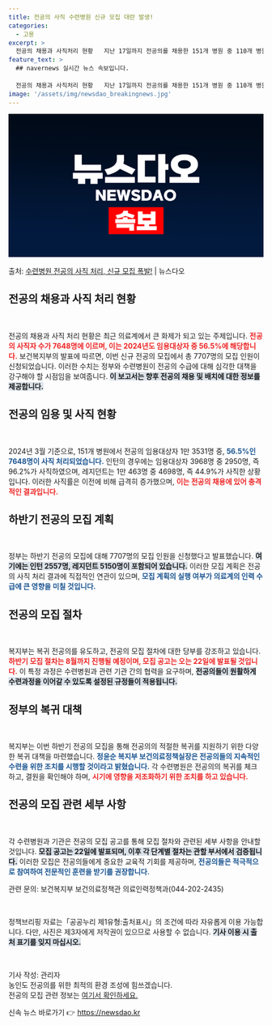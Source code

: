 ```yaml
---
title: 전공의 사직 수련병원 신규 모집 대란 발생!
categories:
  - 고용
excerpt: >
  전공의 채용과 사직처리 현황   지난 17일까지 전공의를 채용한 151개 병원 중 110개 병원에서 사직처리…
feature_text: >
  ## navernews 실시간 뉴스 속보입니다.

  전공의 채용과 사직처리 현황   지난 17일까지 전공의를 채용한 151개 병원 중 110개 병원에서 사직처리…
image: '/assets/img/newsdao_breakingnews.jpg'
---
```


![뉴스다오 속보](/assets/img/newsdao_breakingnews.jpg)

<p>출처: <a href="https://newsdao.kr/4947" rel="dofollow">수련병원 전공의 사직 처리, 신규 모집 폭발!</a> | 뉴스다오</p>

<h2 data-ke-size="size26">전공의 채용과 사직 처리 현황</h2>

<p data-ke-size="size16">&nbsp;</p>

전공의 채용과 사직 처리 현황은 최근 의료계에서 큰 화제가 되고 있는 주제입니다. <b><span style="color: #ee2323;">전공의 사직자 수가 7648명에 이르며, 이는 2024년도 임용대상자 중 56.5%에 해당합니다.</span></b> 보건복지부의 발표에 따르면, 이번 신규 전공의 모집에서 총 7707명의 모집 인원이 신청되었습니다. 이러한 수치는 정부와 수련병원이 전공의 수급에 대해 심각한 대책을 강구해야 할 시점임을 보여줍니다. <b><span style="background-color: #21538527;">이 보고서는 향후 전공의 채용 및 배치에 대한 정보를 제공합니다.</span></b>

<h2 data-ke-size="size26">전공의 임용 및 사직 현황</h2>

<p data-ke-size="size16">&nbsp;</p>

2024년 3월 기준으로, 151개 병원에서 전공의 임용대상자 1만 3531명 중, <b><span style="color: #1a5490;">56.5%인 7648명이 사직 처리되었습니다.</span></b> 인턴의 경우에는 임용대상자 3968명 중 2950명, 즉 96.2%가 사직하였으며, 레지던트는 1만 463명 중 4698명, 즉 44.9%가 사직한 상황입니다. 이러한 사직률은 이전에 비해 급격히 증가했으며, <b><span style="color: #ee2323;">이는 전공의 채용에 있어 충격적인 결과입니다.</span></b>

<h2 data-ke-size="size26">하반기 전공의 모집 계획</h2>

<p data-ke-size="size16">&nbsp;</p>

정부는 하반기 전공의 모집에 대해 7707명의 모집 인원을 신청했다고 발표했습니다. <b><span style="background-color: #21538527;">여기에는 인턴 2557명, 레지던트 5150명이 포함되어 있습니다.</span></b> 이러한 모집 계획은 전공의 사직 처리 결과에 직접적인 연관이 있으며, <b><span style="color: #1a5490;">모집 계획의 실행 여부가 의료계의 인력 수급에 큰 영향을 미칠 것입니다.</span></b>

<h2 data-ke-size="size26">전공의 모집 절차</h2>

<p data-ke-size="size16">&nbsp;</p>

복지부는 복귀 전공의를 유도하고, 전공의 모집 절차에 대한 당부를 강조하고 있습니다. <b><span style="color: #ee2323;">하반기 모집 절차는 8월까지 진행될 예정이며, 모집 공고는 오는 22일에 발표될 것입니다.</span></b> 이 특정 과정은 수련병원과 관련 기관 간의 협력을 요구하며, <b><span style="background-color: #21538527;">전공의들이 원활하게 수련과정을 이어갈 수 있도록 설정된 규정들이 적용됩니다.</span></b>

<h2 data-ke-size="size26">정부의 복귀 대책</h2>

<p data-ke-size="size16">&nbsp;</p>

복지부는 이번 하반기 전공의 모집을 통해 전공의의 적절한 복귀를 지원하기 위한 다양한 복귀 대책을 마련했습니다. <b><span style="color: #1a5490;">정윤순 복지부 보건의료정책실장은 전공의들의 지속적인 수련을 위한 조치를 시행할 것이라고 밝혔습니다.</span></b> 각 수련병원은 전공의의 복귀를 체크하고, 결원을 확인해야 하며, <b><span style="color: #ee2323;">시기에 영향을 저조화하기 위한 조치를 하고 있습니다.</span></b>

<h2 data-ke-size="size26">전공의 모집 관련 세부 사항</h2>

<p data-ke-size="size16">&nbsp;</p>

각 수련병원과 기관은 전공의 모집 공고를 통해 모집 절차와 관련된 세부 사항을 안내할 것입니다. <b><span style="background-color: #21538527;">모집 공고는 22일에 발표되며, 이후 각 단계별 절차는 관할 부서에서 검증됩니다.</span></b> 이러한 모집은 전공의들에게 중요한 교육적 기회를 제공하며, <b><span style="color: #1a5490;">전공의들은 적극적으로 참여하여 전문적인 훈련을 받기를 권장합니다.</span></b> 

<p data-ke-size="size16">관련 문의: 보건복지부 보건의료정책관 의료인력정책과(044-202-2435)</p>

<p data-ke-size="size16">&nbsp;</p>

정책브리핑 자료는「공공누리 제1유형:출처표시」의 조건에 따라 자유롭게 이용 가능합니다. 다만, 사진은 제3자에게 저작권이 있으므로 사용할 수 없습니다. <b><span style="background-color: #21538527;">기사 이용 시 출처 표기를 잊지 마십시오.</span></b>

<p data-ke-size="size16">&nbsp;</p>

기사 작성: 관리자  
농인도 전공의를 위한 최적의 환경 조성에 힘쓰겠습니다.  
전공의 모집 관련 정보는 <a href="https://newsdao.kr/4947">여기서 확인하세요.</a> 

신속 뉴스 바로가기 👉 <a href="https://newsdao.kr" rel="dofollow">https://newsdao.kr</a>


